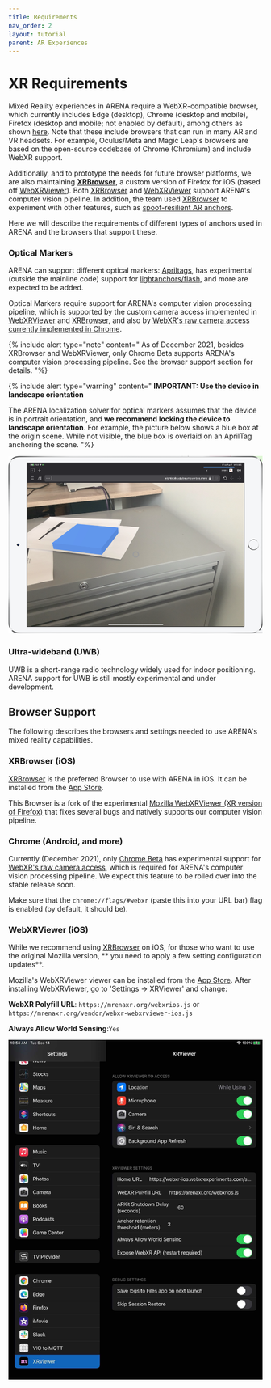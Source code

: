 ```yaml
---
title: Requirements
nav_order: 2
layout: tutorial
parent: AR Experiences
---
```


# XR Requirements

Mixed Reality experiences in ARENA require a WebXR-compatible browser, which currently includes Edge (desktop), Chrome (desktop and mobile), Firefox (desktop and mobile; not enabled by default), among others as shown [here](https://caniuse.com/webxr). Note that these include browsers that can run in many AR and VR headsets. For example, Oculus/Meta and Magic Leap's browsers are based on the open-source codebase of Chrome (Chromium) and include WebXR support.

Additionally, and to prototype the needs for future browser platforms, we are also maintaining **[XRBrowser](https://apps.apple.com/us/app/xr-browser/id1588029989)**, a custom version of Firefox for iOS (based off [WebXRViewer](https://apps.apple.com/us/app/webxr-viewer/id1295998056)). Both [XRBrowser](https://apps.apple.com/us/app/xr-browser/id1588029989) and [WebXRViewer](https://apps.apple.com/us/app/webxr-viewer/id1295998056) support ARENA's computer vision pipeline. In addition, the team used [XRBrowser](https://apps.apple.com/us/app/xr-browser/id1588029989) to experiment with other features, such as [spoof-resilient AR anchors](https://wise.ece.cmu.edu/projects/glitter.html).

Here we will describe the requirements of different types of anchors used in ARENA and the browsers that support these.

### Optical Markers

ARENA can support different optical markers: [Apriltags](https://april.eecs.umich.edu/software/apriltag), has experimental (outside the mainline code) support for [lightanchors/flash](https://youtu.be/_P01roIG93U), and more are expected to be added.

Optical Markers require support for ARENA's computer vision processing pipeline, which is supported by the custom camera access implemented in [WebXRViewer](https://apps.apple.com/us/app/webxr-viewer/id1295998056) and [XRBrowser](https://apps.apple.com/us/app/xr-browser/id1588029989), and also by [WebXR's raw camera access currently implemented in Chrome](https://chromestatus.com/feature/5759984304390144).

{% include alert type="note" content="
As of December 2021, besides XRBrowser and WebXRViewer, only Chrome Beta supports ARENA's computer vision processing pipeline. See the browser support section for details.
"%}


{% include alert type="warning" content="
**IMPORTANT: Use the device in landscape orientation**

The ARENA localization solver for optical markers assumes that the device is in portrait orientation, and **we recommend locking the device to landscape orientation**. For example, the picture below shows a blue box at the origin scene. While not visible, the blue box is overlaid on an AprilTag anchoring the scene.
"%}


![img](../../assets/img/localization/landscape.png)


### Ultra-wideband (UWB)

UWB is a short-range radio technology widely used for indoor positioning.
ARENA support for UWB is still mostly experimental and under development.

## Browser Support

The following describes the browsers and settings needed to use ARENA's mixed reality capabilities.

### XRBrowser (iOS)

[XRBrowser](https://apps.apple.com/us/app/xr-browser/id1588029989) is the preferred Browser to use with ARENA in iOS. It can be installed from the [App Store](https://apps.apple.com/us/app/xr-browser/id1588029989).

This Browser is a fork of the experimental [Mozilla WebXRViewer (XR version of Firefox)](#webxrviewer-ios) that fixes several bugs and natively supports our computer vision pipeline.

### Chrome (Android, and more)

Currently (December 2021), only [Chrome Beta](https://www.google.com/chrome/beta/) has experimental support for [WebXR's raw camera access](https://chromestatus.com/feature/5759984304390144), which is required for ARENA's computer vision processing pipeline. We expect this feature to be rolled over into the stable release soon.

Make sure that the `chrome://flags/#webxr` (paste this into your URL bar) flag is enabled (by default, it should be).

### WebXRViewer (iOS)

While we recommend using [XRBrowser](https://apps.apple.com/us/app/xr-browser/id1588029989) on iOS, for those who want to use the original Mozilla version, ** you need to apply a few setting configuration updates**.

Mozilla's WebXRViewer viewer can be installed from the [App Store](https://apps.apple.com/us/app/webxr-viewer/id1295998056). After installing WebXRViewer, go to 'Settings -> XRViewer' and change:

**WebXR Polyfill URL**:  ```https://mrenaxr.org/webxrios.js``` or ```https://mrenaxr.org/vendor/webxr-webxrviewer-ios.js```

**Always Allow World Sensing**:```Yes```

![img](../../assets/img/localization/webxrviewer-settings.png)
